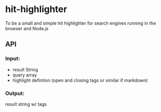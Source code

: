 # hit-highlighter
To be a small and simple hit highlighter for search engines running in the browser and Node.js

## API

### Input:
* result String
* query array
* highlight defintion (open and closing tags or similar if markdown)

### Output:
result string w/ tags
